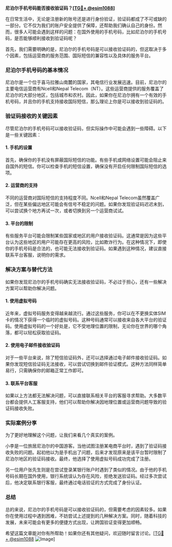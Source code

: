 **尼泊尔手机号码能否接收验证码？[[TG💪+ @esim1088](https://t.me/s/esim1088)]**

在日常生活中，无论是注册新的账号还是进行身份验证，验证码都成了不可或缺的一部分。它不仅为我们的账户安全提供了保障，还帮助我们确认自己的身份。然而，很多人可能会遇到这样的问题：在国外使用的手机号码，比如尼泊尔的手机号码，是否能够顺利接收到验证码呢？

首先，我们需要明确的是，尼泊尔的手机号码是可以接收验证码的，但这取决于多个因素，包括运营商的服务范围、国际短信的兼容性以及具体的服务平台。

### 尼泊尔手机号码的基本情况

尼泊尔是一个位于喜马拉雅山南麓的国家，其电信行业发展迅速。目前，尼泊尔的主要电信运营商有Ncell和Nepal Telecom（NT）。这些运营商提供的服务覆盖了尼泊尔的大部分地区，包括城市和农村。因此，如果你在尼泊尔拥有一个有效的手机号码，并且你的手机支持接收国际短信，那么理论上你是可以接收到验证码的。

### 验证码接收的关键因素

尽管尼泊尔的手机号码可以接收验证码，但实际操作中可能会遇到一些障碍。以下是一些关键因素：

#### 1. 手机的设置

首先，确保你的手机没有屏蔽国际短信的功能。有些手机或网络设置可能会阻止来自国外的短信。你可以检查手机的短信设置，确保没有开启任何限制国际短信的选项。

#### 2. 运营商的支持

不同的运营商对国际短信的支持程度不同。Ncell和Nepal Telecom虽然覆盖广泛，但在某些偏远地区可能会有信号不稳定的问题。如果你发现验证码迟迟未到，可以尝试换个地方再试一次，或者切换到另一个运营商试试。

#### 3. 平台的限制

有些服务平台可能会限制某些国家或地区的用户接收验证码。这通常是因为这些平台认为这些地区的用户可能存在更高的风险，比如欺诈行为。在这种情况下，即使你的手机号码是合法的，也可能无法接收到验证码。如果遇到这种情况，建议直接联系平台客服，说明你的需求。

### 解决方案与替代方法

如果你发现尼泊尔的手机号码确实无法接收验证码，不必过于担心，还有一些解决方案可以帮助你解决问题。

#### 1. 使用虚拟号码

近年来，虚拟号码服务变得越来越流行。通过这些服务，你可以在不更换实体SIM卡的情况下获得一个临时的虚拟号码。这种号码通常可以接收来自各大平台的验证码。使用虚拟号码的一个好处是，它不受地理位置的限制，无论你在世界的哪个角落，都可以轻松获取验证码。

#### 2. 使用电子邮件接收验证码

对于一些平台来说，除了短信验证码外，还可以选择通过电子邮件接收验证码。如果你发现短信验证码无法接收，可以尝试切换到邮件验证模式。这种方法同样简单易行，只需确保你的邮箱正常工作即可。

#### 3. 联系平台客服

如果以上方法都无法解决问题，可以直接联系相关平台的客服寻求帮助。大多数平台都会提供人工客服支持，他们可以帮助你解决因地理位置或运营商问题导致的验证码接收失败。

### 实际案例分享

为了更好地理解这个问题，让我们来看几个真实的案例。

小李是一位旅居尼泊尔的中国游客。当他试图注册某电商平台时，遇到了验证码接收失败的问题。起初他以为是手机出了问题，后来才发现原来是该平台暂时限制了尼泊尔地区的验证码接收。最终，他选择了使用虚拟号码成功完成了注册。

另一位用户张先生则是在尝试登录某银行账户时遇到了类似的情况。由于他的手机号码长期在国外使用，银行系统误认为存在风险，拒绝发送验证码。经过多次尝试后，他决定联系银行客服，最终通过电话验证的方式完成了身份认证。

### 总结

总的来说，尼泊尔的手机号码是可以接收验证码的，但需要考虑的因素较多。如果你在使用过程中遇到困难，不妨尝试上述提到的几种解决方案。同时，随着科技的发展，未来可能会有更多的便捷方式出现，让跨国验证变得更加顺畅。

希望这篇文章能对你有所帮助！如果你还有其他疑问，欢迎随时留言讨论。[[TG💪+ @esim1088](https://t.me/s/esim1088) ![Image](https://i.postimg.cc/4NQfJmqS/Snipaste-2025-05-13-00-14-12.png)]